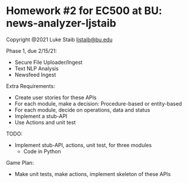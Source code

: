 # Homework #2 for EC500 at BU: news-analyzer-ljstaib

Copyright @2021 
Luke Staib 
ljstaib@bu.edu

Phase 1, due 2/15/21:
  - Secure File Uploader/Ingest
  - Text NLP Analysis
  - Newsfeed Ingest

Extra Requirements:
  - Create user stories for these APIs
  - For each module, make a decision:  Procedure-based or entity-based
  - For each module, decide on operations, data and status
  - Implement a stub-API
  - Use Actions and unit test
  
TODO:
  - Implement stub-API, actions, unit test, for three modules
    - Code in Python

Game Plan:
  - Make unit tests, make actions, implement skeleton of these APIs
